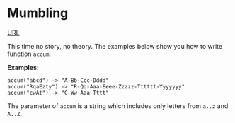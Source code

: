 # Mumbling

[URL](https://www.codewars.com/kata/5667e8f4e3f572a8f2000039/train/python)

This time no story, no theory. The examples below show you how to write function `accum`:

**Examples:**

```
accum("abcd") -> "A-Bb-Ccc-Dddd"
accum("RqaEzty") -> "R-Qq-Aaa-Eeee-Zzzzz-Tttttt-Yyyyyyy"
accum("cwAt") -> "C-Ww-Aaa-Tttt"
```

The parameter of `accum` is a string which includes only letters from `a..z` and `A..Z`.
